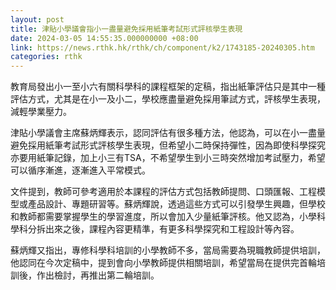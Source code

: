 ```yaml
---
layout: post
title: 津貼小學議會指小一盡量避免採用紙筆考試形式評核學生表現
date: 2024-03-05 14:55:35.000000000 +08:00
link: https://news.rthk.hk/rthk/ch/component/k2/1743185-20240305.htm
categories: rthk
---
```


教育局發出小一至小六有關科學科的課程框架的定稿，指出紙筆評估只是其中一種評估方式，尤其是在小一及小二，學校應盡量避免採用筆試方式，評核學生表現，減輕學業壓力。

津貼小學議會主席蘇炳輝表示，認同評估有很多種方法，他認為，可以在小一盡量避免採用紙筆考試形式評核學生表現，但希望小二時保持彈性，因為即使科學探究亦要用紙筆記錄，加上小三有TSA，不希望學生到小三時突然增加考試壓力，希望可以循序漸進，逐漸進入平常模式。

文件提到，教師可參考適用於本課程的評估方式包括教師提問、口頭匯報、工程模型或產品設計、專題研習等。蘇炳輝說，透過這些方式可以引發學生興趣，但學校和教師都需要掌握學生的學習進度，所以會加入少量紙筆評核。他又認為，小學科學科分拆出來之後，課程內容更精準，有更多科學探究和工程設計等內容。

蘇炳輝又指出，專修科學科培訓的小學教師不多，當局需要為現職教師提供培訓，他認同在今次定稿中，提到會向小學教師提供相關培訓，希望當局在提供完首輪培訓後，作出檢討，再推出第二輪培訓。
